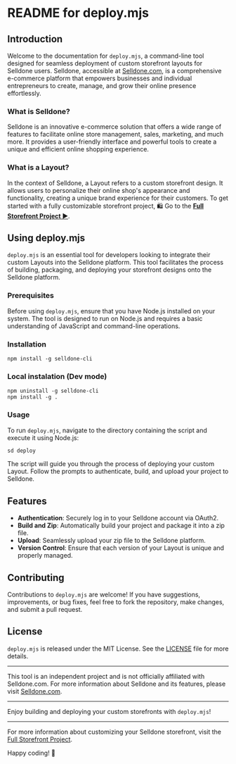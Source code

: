 # README for deploy.mjs

## Introduction

Welcome to the documentation for `deploy.mjs`, a command-line tool designed for seamless deployment of custom storefront layouts for Selldone users. Selldone, accessible at [Selldone.com](https://www.selldone.com), is a comprehensive e-commerce platform that empowers businesses and individual entrepreneurs to create, manage, and grow their online presence effortlessly.

### What is Selldone?

Selldone is an innovative e-commerce solution that offers a wide range of features to facilitate online store management, sales, marketing, and much more. It provides a user-friendly interface and powerful tools to create a unique and efficient online shopping experience.

### What is a Layout?

In the context of Selldone, a Layout refers to a custom storefront design. It allows users to personalize their online shop's appearance and functionality, creating a unique brand experience for their customers. To get started with a fully customizable storefront project, 🛍️ Go to the [**Full Storefront Project ▶**](https://github.com/selldone/storefront).

## Using deploy.mjs

`deploy.mjs` is an essential tool for developers looking to integrate their custom Layouts into the Selldone platform. This tool facilitates the process of building, packaging, and deploying your storefront designs onto the Selldone platform.

### Prerequisites

Before using `deploy.mjs`, ensure that you have Node.js installed on your system. The tool is designed to run on Node.js and requires a basic understanding of JavaScript and command-line operations.

### Installation


```shell
npm install -g selldone-cli
```

### Local instalation (Dev mode)
```shell
npm uninstall -g selldone-cli
npm install -g .
```

### Usage

To run `deploy.mjs`, navigate to the directory containing the script and execute it using Node.js:

```bash
sd deploy
```

The script will guide you through the process of deploying your custom Layout. Follow the prompts to authenticate, build, and upload your project to Selldone.

## Features

- **Authentication**: Securely log in to your Selldone account via OAuth2.
- **Build and Zip**: Automatically build your project and package it into a zip file.
- **Upload**: Seamlessly upload your zip file to the Selldone platform.
- **Version Control**: Ensure that each version of your Layout is unique and properly managed.

## Contributing

Contributions to `deploy.mjs` are welcome! If you have suggestions, improvements, or bug fixes, feel free to fork the repository, make changes, and submit a pull request.

## License

`deploy.mjs` is released under the MIT License. See the [LICENSE](LICENSE) file for more details.

---

This tool is an independent project and is not officially affiliated with Selldone.com. For more information about Selldone and its features, please visit [Selldone.com](https://www.selldone.com).

---

Enjoy building and deploying your custom storefronts with `deploy.mjs`!

---

For more information about customizing your Selldone storefront, visit the [Full Storefront Project](https://github.com/selldone/storefront).

Happy coding! 🚀